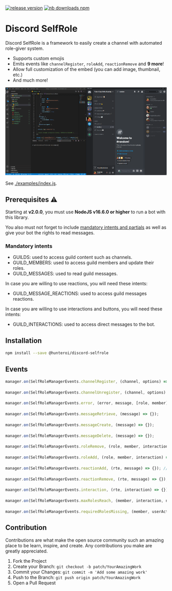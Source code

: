 <a href="https://www.npmjs.com/@hunteroi/discord-selfrole"><img src="https://img.shields.io/github/v/release/hunteroi/discord-selfrole?style=for-the-badge" alt="release version"/></a>
<a href="https://www.npmjs.com/@hunteroi/discord-selfrole"><img src="https://img.shields.io/npm/dt/@hunteroi/discord-selfrole?style=for-the-badge" alt="nb downloads npm"/></a>

# Discord SelfRole

Discord SelfRole is a framework to easily create a channel with automated role-giver system.

- Supports custom emojis
- Emits events like `channelRegister`, `roleAdd`, `reactionRemove` and **9 more**!
- Allow full customization of the embed (you can add image, thumbnail, etc.)
- And much more!

![IMAGE](https://raw.githubusercontent.com/HunteRoi/discord-selfrole/master/assets/example.gif)

See [./examples/index.js](https://github.com/hunteroi/discord-selfrole/tree/master/examples/index.js).

## Prerequisites ⚠️

Starting at **v2.0.0**, you must use **NodeJS v16.6.0 or higher** to run a bot with this library.

You also must not forget to include [mandatory intents and partials](#mandatory-intents) as well as give your bot the
rights to read messages.

### Mandatory intents

- GUILDS: used to access guild content such as channels.
- GUILD_MEMBERS: used to access guild members and update their roles.
- GUILD_MESSAGES: used to read guild messages.

In case you are willing to use reactions, you will need these intents:

- GUILD_MESSAGE_REACTIONS: used to access guild messages reactions.

In case you are willing to use interactions and buttons, you will need these intents:

- GUILD_INTERACTIONS: used to access direct messages to the bot.

## Installation

```sh
npm install --save @hunteroi/discord-selfrole
```

## Events

```ts
manager.on(SelfRoleManagerEvents.channelRegister, (channel, options) => {});

manager.on(SelfRoleManagerEvents.channelUnregister, (channel, options) => {});

manager.on(SelfRoleManagerEvents.error, (error, message, [role, member]) => {});

manager.on(SelfRoleManagerEvents.messageRetrieve, (message) => {});

manager.on(SelfRoleManagerEvents.messageCreate, (message) => {});

manager.on(SelfRoleManagerEvents.messageDelete, (message) => {});

manager.on(SelfRoleManagerEvents.roleRemove, (role, member, interaction) => {});

manager.on(SelfRoleManagerEvents.roleAdd, (role, member, interaction) => {});

manager.on(SelfRoleManagerEvents.reactionAdd, (rte, message) => {}); // only if useReactions is set to true

manager.on(SelfRoleManagerEvents.reactionRemove, (rte, message) => {}); // only if useReactions is set to true

maanger.on(SelfRoleManagerEvents.interaction, (rte, interaction) => {}); // only if useReactions is set to false

manager.on(SelfRoleManagerEvents.maxRolesReach, (member, interaction, nbRoles, maxRoles) => {});

manager.on(SelfRoleManagerEvents.requiredRolesMissing, (member, userAction, role, requiredRoles) => {});
```

## Contribution

Contributions are what make the open source community such an amazing place to be learn, inspire, and create. Any
contributions you make are greatly appreciated.

1. Fork the Project
2. Create your Branch: `git checkout -b patch/YourAmazingWork`
3. Commit your Changes: `git commit -m 'Add some amazing work'`
4. Push to the Branch: `git push origin patch/YourAmazingWork`
5. Open a Pull Request
